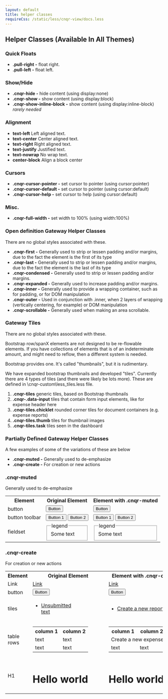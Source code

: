 ```yaml
---
layout: default
title: helper classes
requireCss: /static/less/cnqr-view/docs.less
---
```


## Helper Classes (Available In All Themes) ##

### Quick Floats ###

* **.pull-right -** float right.
* **.pull-left -** float left.

### Show/Hide ###

* **.cnqr-hide -** hide content (using display:none)
* **.cnqr-show -** show content (using display:block)
* **.cnqr-show-inline-block -** show content (using display:inline-block) *rarely needed*

### Alignment ###

* **text-left** Left aligned text.
* **text-center** Center aligned text.
* **text-right** Right aligned text.
* **text-justify** Justified text.
* **text-nowrap** No wrap text.
* **center-block** Align a block center

### Cursors ###

* **.cnqr-cursor-pointer -** set cursor to pointer (using cursor:pointer)
* **.cnqr-cursor-default -** set cursor to pointer (using cursor:default)
* **.cnqr-cursor-help -** set cursor to help (using cursor:default)

### Misc. ###

* **.cnqr-full-width -** set width to 100% (using width:100%)

### Open definition Gateway Helper Classes ###

There are no global styles associated with these.

* **.cnqr-first -** Generally used to strip or lessen padding and/or margins, due to the fact the element is the first of its type
* **.cnqr-last -** Generally used to strip or lessen padding and/or margins, due to the fact the element is the last of its type
* **.cnqr-condensed -** Generally used to strip or lessen padding and/or margins.
* **.cnqr-expanded -** Generally used to increase padding and/or margins.
* **.cnqr-inner -** Generally used to provide a wrapping container, such as for padding, or for DOM manipulation
* **.cnqr-outer -** Used in conjunction with .inner, when 2 layers of wrapping (vertically centering, for example) or DOM manipulation
* **.cnqr-scrollable -** Generally used when making an area scrollable.

### Gateway Tiles ###

There are no global styles associated with these.

Bootstrap row/spanX elements are not designed to be re-flowable elements. If you have collections of elements that is of an indeterminate amount, and might need to reflow, then a different system is needed.

Bootstrap provides one. It's called "thumbnails", but it is rudimentary.

We have expanded bootstrap thumbnails and developed "tiles". Currently there are 4 types of tiles (and there were likely be lots more). 
These are defined in \cnqr-custom\less\_tiles.less file.

1. **.cnqr-tiles** generic tiles, based on Bootstrap thumbnails
2. **.cnqr-.data-input** tiles that contain form input elements, like for expense header here
3. **.cnqr-tiles.chicklet** rounded corner tiles for document containers (e.g. expense reports)
4. **.cnqr-tiles.thumb** tiles for thumbnail images
5. **.cnqr-tiles.task** tiles seen in the dashboard

### Partially Defined Gateway Helper Classes ###

A few examples of some of the variations of these are below

* **.cnqr-muted -** Generally used to de-emphasize
* **.cnqr-create -** For creation or new actions

### .cnqr-muted ###

Generally used to de-emphasize

<table class="reporttable">
	<tr>
		<th>Element</th>
		<th>Original Element</th>
		<th>Element with .cnqr-muted</th>
	</tr>
	<tr>
		<td>button</td>
		<td><button class="btn btn-default" type="submit">Button</button></td>
		<td><button class="btn btn-default cnqr-muted" type="submit">Button</button></td>
	</tr>
	<tr>
		<td>button toolbar</td>
		<td>
			<div class="btn-toolbar">
				<button class="btn btn-default" type="submit">Button 1</button>
				<button class="btn btn-default" type="submit">Button 2</button>
			</div>
		</td>
		<td>
			<div class="btn-toolbar cnqr-muted">
				<button class="btn btn-default" type="submit">Button 1</button>
				<button class="btn btn-default" type="submit">Button 2</button>
			</div>
		</td>
	</tr>
	<tr>
		<td>fieldset</td>
		<td>
			<fieldset>
				<legend>legend</legend>
				Some text
			</fieldset>
		</td>
		<td>
			<fieldset class="cnqr-muted">
				<legend>legend</legend>
				Some text
			</fieldset>
		</td>
	</tr>
</table>

### .cnqr-create ###

For creation or new actions

<table class="reporttable" role="grid">
	<tr>
		<th>Element</th>
		<th>Original Element</th>
		<th>Element with .cnqr-create</th>
	</tr>
	<tr>
		<td>Link</td>
		<td><a role=button href="#">Link</a></td>
		<td><a role=button href="#" class="cnqr-create">Link</a></td>
	</tr>
	<tr>
		<td>button</td>
		<td><button class="btn btn-primary cnqr-muted" type="submit">Button</button></td>
		<td><button class="btn btn-primary cnqr-muted cnqr-create" type="submit">Button</button></td>
	</tr>
	<tr>
		<td>tiles</td>
		<td>
			<ul class="cnqr-tiles chicklet">
				<li style="width:200px">
					<a class="cnqr-outer" role=button href="#"><div class="status not_submitted">Unsubmitted</div><div class="cnqr-inner">text</div></a>
				</li>
			</ul>
		</td>
		<td>
			<ul class="cnqr-tiles chicklet">
				<li class="cnqr-create" style="width:200px">
					<div class="cnqr-outer">
						<a class="cnqr-inner" role=button href="#"><div class="cnqr-inner"><div class="icon-plus-2" aria-hidden="true"></div>Create a new report </div></a>
					</div>
				</li>
			</ul>
		</td>
	</tr>
	<tr>
		<td>table rows</td>
		<td>
			<table class="reporttable">
				<tr>
					<th>column 1</th>
					<th>column 2</th>
				</tr>
				<tr>
					<td>text</td>
					<td>text</td>
				</tr>
				<tr>
					<td>text</td>
					<td>text</td>
				</tr>
			</table>
		</td>
		<td>
			<table class="reporttable">
				<tr>
					<th>column 1</th>
					<th>column 2</th>
				</tr>
				<tr class="cnqr-create">
					<td colspan="2">
						<div class="cnqr-inner">
							<span class="icon-plus-2" aria-hidden="true"></span>
							<span class="">Create a new expense</span>
						</div>
					</td>
				</tr>
				<tr>
					<td>text</td>
					<td>text</td>
				</tr>
			</table>
		</td>
	</tr>
	<tr>
		<td>H1</td>
		<td>
			<h1>Hello world</h1>
		</td>
		<td>
			<h1><span class="cnqr-create">Hello world</span></h1>
		</td>
	</tr>
</table>
